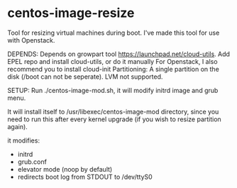 centos-image-resize
===================

Tool for resizing virtual machines during boot. I've made this tool for use 
with Openstack.

DEPENDS:
Depends on growpart tool https://launchpad.net/cloud-utils.
Add EPEL repo and install cloud-utils, or do it manually
For Openstack, I also recommend you to install cloud-init
Partitioning: A single partition on the disk (/boot can not be seperate). LVM not supported.

SETUP:
Run ./centos-image-mod.sh, it will modify initrd image and grub menu. 

It will install itself to /usr/libexec/centos-image-mod directory, since 
you need to run this after every kernel upgrade (if you wish to resize 
partition again).

it modifies:
- initrd
- grub.conf
 - elevator mode (noop by default)
 - redirects boot log from STDOUT to /dev/ttyS0
